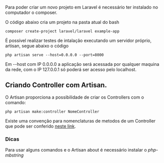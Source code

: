Para poder criar um novo projeto em Laravel é necessário ter instalado no computador o composer.

O código abaixo cria um projeto na pasta atual do bash

`composer create-project laravel/laravel example-app`

É possível realizar testes de intalação executando um servidor próprio, artisan, segue abaixo o código

`php artisan serve --host=0.0.0.0 --port=8000`

Em --host com IP 0.0.0.0 a aplicação será acessada por qualquer maquina da rede, com o IP 127.0.0.1 só poderá ser acesso pelo localhost.

## Criando Controller com Artisan.
O Artisan proporciona a possibilidade de criar os Controllers com o comando:

`php artisan make:controller NomeController`

Existe uma convenção para nomenclaturas de metodos de um Controller que pode ser conferido [neste link](https://laravel.com/docs/10.x/controllers).


### Dicas
Para usar alguns comandos e o Artisan about é necessário instalar o *php-mbstring*
